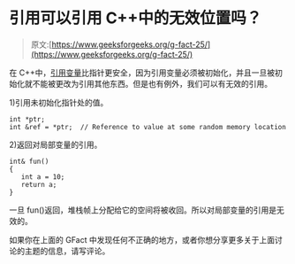 # 引用可以引用 C++中的无效位置吗？

> 原文:[https://www.geeksforgeeks.org/g-fact-25/](https://www.geeksforgeeks.org/g-fact-25/)

在 C++中，[引用变量](http://en.wikipedia.org/wiki/Reference_%28C%2B%2B%29)比指针更安全，因为引用变量必须被初始化，并且一旦被初始化就不能被更改为引用其他东西。但是也有例外，我们可以有无效的引用。

1)引用未初始化指针处的值。

```
int *ptr;
int &ref = *ptr;  // Reference to value at some random memory location
```

2)返回对局部变量的引用。

```
int& fun()
{
   int a = 10;
   return a;
}
```

一旦 fun()返回，堆栈帧上分配给它的空间将被收回。所以对局部变量的引用是无效的。

如果你在上面的 GFact 中发现任何不正确的地方，或者你想分享更多关于上面讨论的主题的信息，请写评论。